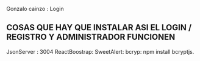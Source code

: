 Gonzalo cainzo : Login
## COSAS QUE HAY QUE INSTALAR ASI EL LOGIN / REGISTRO Y ADMINISTRADOR FUNCIONEN
JsonServer : 3004
ReactBoostrap:
SweetAlert:
bcryp: npm install bcryptjs.